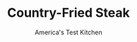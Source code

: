 ---
layout: ../../layouts/MarkdownPostLayout.astro
title: Country-Fried Steak
author: America's Test Kitchen
pubDate: 2023-03-15
description: "This classic chuckwagon recipe needed to be lassoed in."
image_url: https://res.cloudinary.com/hksqkdlah/image/upload/ar_1:1,c_fill,dpr_2.0,f_auto,fl_lossy.progressive.strip_profile,g_faces:auto,q_auto:low,w_344/SFS_CountryFriedSteakWithGravy-21_vvuldm
tags: ["Main Courses","American","Southern","Beef"]
calories: 4613
protein: 48
carbohydrates: 69
fats: 
fiber: 2
ingredients: ["4 (4- to 6-ounce), cube steaks, trimmed","1/4 cup, water","1 1/2 teaspoons, table salt, divided","1/4 teaspoon, baking soda","1 cup, all-purpose flour, divided","3/4 cup, buttermilk","1 , large egg","35 square, saltines","1/2 cup, cornstarch","2 teaspoons, pepper","1 teaspoon, baking powder","1 teaspoon, dried oregano","1 teaspoon, granulated garlic","1/4 teaspoon, cayenne pepper","1 1/2 cups peanut or, vegetable oil for frying","2 tablespoons, all-purpose flour","1 1/2 cups, whole milk","1/4 teaspoon, table salt","1/4 teaspoon, pepper"]
serves: 4
time: "1¾ hours, plus 1 hour marinating"
instructions: ["FOR THE STEAK: Using meat pounder, pound each steak to even ¼-inch thickness between 2 sheets of plastic wrap. Whisk water, 1 teaspoon salt, and baking soda in medium bowl until baking soda and salt are dissolved. Add steaks and toss until coated and no liquid pools at bottom of bowl. Let sit for 15 minutes.","Meanwhile, place ½ cup flour in shallow dish. Whisk buttermilk and egg together in second shallow dish. Place saltines in large zipper-lock bag, seal bag, and crush to fine crumbs with rolling pin. Whisk saltine crumbs, cornstarch, pepper, baking powder, oregano, granulated garlic, cayenne, remaining ½ teaspoon salt, and remaining ½ cup flour together in third shallow dish.","Pat steaks dry with paper towels. Working with 1 steak at a time, dredge steaks in flour, shaking off excess; dip in buttermilk mixture, allowing excess to drip off; then coat with saltine mixture, pressing firmly to adhere. Transfer steaks to parchment paper–lined rimmed baking sheet; refrigerate for at least 1 hour or up to 2 hours.","Adjust oven rack to middle position and heat oven to 200 degrees. Set wire rack in second rimmed baking sheet and line half of rack with triple layer of paper towels. Heat oil in 12-inch nonstick skillet over medium-high heat to 375 degrees (to take temperature, tilt skillet so oil pools to 1 side). Carefully place 2 steaks side by side in skillet (they may overlap slightly; this is OK).","Cook until evenly well browned on bottom, 3 to 5 minutes. Using 2 spatulas, carefully flip steaks and continue to cook until evenly well browned on second side, 3 to 5 minutes longer, gently pressing on steaks with spatula as needed for even browning.","Transfer steaks to paper towel–lined side of prepared rack to drain for about 15 seconds per side, then move to unlined side of rack and transfer sheet to oven. Return oil to 375 degrees and repeat with remaining steaks.","FOR THE GRAVY: Carefully pour hot oil from skillet into heatproof container. Add 2 tablespoons hot oil back to skillet and place skillet over medium heat (discard remaining oil). Whisk in flour and cook until mixture is peanut butter–colored, about 3 minutes, whisking often. Gradually whisk in milk, salt, and pepper. Bring to boil and cook until thickened, about 2 minutes.","Serve with steaks with gravy."]
nutrition: ["617 mg Potassium","555 mg Phosphorus","279 mg Calcium","6 mg Iron","57 mg Magnesium","1033 mg Sodium","7 mg Zinc","74 g Fat","10 mg Niacin (B3)","47 g Monounsaturated","11 g Polyunsaturated","1 µg Vitamin D","163 mg Cholesterol","10 g Saturated","2 g Fiber","84 µg Folic acid","39 µg Folate (food)","7 g Sugars","13 µg Vitamin K","241 g Water","69 g Carbs","183 µg Folate equivalent (total)","48 g Protein","13 mg Vitamin E","2 µg Vitamin B12","71 µg Vitamin A","1153 kcal Energy","4613 calories"]
notes: "There are about 35 crackers in one sleeve of saltines. Use more or less cayenne to suit your taste."
---